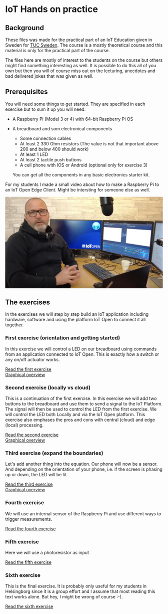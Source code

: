 # IoT Hands on practice

## Background

These files was made for the practical part of an IoT Education given in Sweden for [TUC Sweden](https://www.tucsweden.se/). The course is a mostly theoretical course and this material is only for the practical part of the course.

The files here are mostly of interest to the students on the course but others might find something interesting as well. It is possible to do this all of you own but then you will of course miss out on the lecturing, anecdotes and bad delivered jokes that was given as well.

## Prerequisites

You will need some things to get started. They are specified in each exercise but to sum it up you will need:

- A Raspberry Pi (Model 3 or 4) with 64-bit Raspberry Pi OS
- A breadboard and som electronical components
  - Some connection cables
  - At least 2 330 Ohm resistors (The value is not that important above 200 and below 400 should work)
  - At least 1 LED
  - At least 2 tactile push buttons
  - A cell phone with IOS or Android (optional only for exercise 3)

  You can get all the components in any basic electronics starter kit.

For my students I made a small video about how to make a Raspberry Pi to an IoT Open Edge Client. Might be intersting for someone else as well.

[![RPI Edge Install](images/thumbnail.png)](https://play.rejas.se/w/suhyhsNtJDFBdnKcjBW6FJ)

## The exercises

In the exercises we will step by step build an IoT application including hardware, software and using the platform IoT Open to connect it all together.

### First exercise (orientation and getting started)

In this exercise we will control a LED on our breadboard using commands from an application connected to IoT Open. This is exactly how a switch or any on/off actuator works.

[Read the first exercise](/exercises/exercise-1.md)  
[Graphical overview](https://github.com/mrejas/edu-iot-hands-on/raw/main/images/exercise-1-board.webp)

### Second exercise (locally vs cloud)

This is a continuation of the first exercise. In this exercise we will add two buttons to the breadboard and use them to send a signal to the IoT Platform. The signal will then be used to control the LED from the first exercise. We will control the LED both Locally and via the IoT Open platform. This exercise also emphases the pros and cons with central (cloud) and edge (local) processing.

[Read the second exercise](/exercises/exercise-2.md)  
[Graphical overview](https://github.com/mrejas/edu-iot-hands-on/raw/main/images/exercise-2-board.webp)

### Third exercise (expand the boundaries)

Let's add another thing into the equation. Our phone will now be a sensor. And depending on the orientation of your phone, i.e. if the screen is phasing up or down, the LED will be lit.

[Read the third exercise](/exercises/exercise-3.md)  
[Graphical overview](https://github.com/mrejas/edu-iot-hands-on/raw/main/images/exercise-3-board.webp)

### Fourth exercise

 We will use an internal sensor of the Raspberry Pi and use different ways to trigger measurements.

[Read the fourth exercise](/exercises/exercise-4.md)

### Fifth exercise

Here we will use a photoresistor as input

[Read the fifth exercise](/exercises/exercise-5.md)

### Sixth exercise

This is the final exercise. It is probably only useful for my students in Helsingborg since it is a group effort and I assume that most reading this text works alone. But hey, I might be wrong of course :-).

[Read the sixth exercise](/exercises/exercise-6.md)
